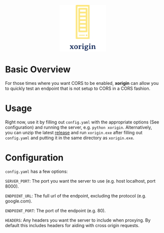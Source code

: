 <p align="center">
  <img src="https://github.com/experianplc/xorigin/raw/master/media/logo.jpg">
</p>
  
# Basic Overview
For those times where you want CORS to be enabled, **xorigin** can allow you to
quickly test an endpoint that is not setup to CORS in a CORS fashion.


# Usage
Right now, use it by filling out `config.yaml` with the appropriate options (See configuration)
and running the server, e.g. `python xorigin`. Alternatively, you can unzip the
latest [release](https://github.com/experianplc/xorigin/releases) and run `xorigin.exe` 
after filling out `config.yaml` and putting it in the same directory as `xorigin.exe`.


# Configuration
`config.yaml` has a few options:

`SERVER_PORT`: The port you want the server to use (e.g. host localhost, port 8000).

`ENDPOINT_URL`: The full url of the endpoint, excluding the protocol (e.g. google.com).

`ENDPOINT_PORT`: The port of the endpoint (e.g. 80).

`HEADERS`: Any headers you want the server to include when proxying. By default this 
includes headers for aiding with cross origin requests.
